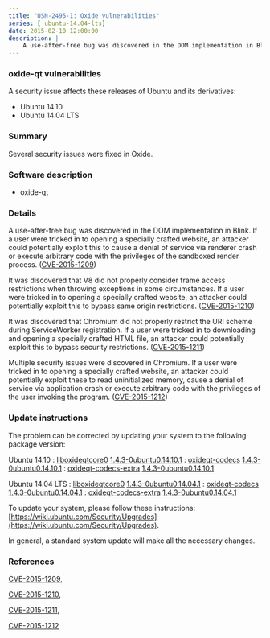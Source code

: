```yaml
---
title: "USN-2495-1: Oxide vulnerabilities"
series: [ ubuntu-14.04-lts]
date: 2015-02-10 12:00:00
description: |
    A use-after-free bug was discovered in the DOM implementation in Blink. If a user were tricked in to opening a specially crafted website, an attacker could potentially exploit this to cause a denial of service via renderer crash or execute arbitrary code with the privileges of the sandboxed render process. ([CVE-2015-1209](http://people.ubuntu.com/~ubuntu-security/cve/CVE-2015-1209))
--- 
```

 
 


### oxide-qt vulnerabilities

A security issue affects these releases of Ubuntu and its derivatives:

* Ubuntu 14.10
* Ubuntu 14.04 LTS

### Summary

Several security issues were fixed in Oxide. 

### Software description

* oxide-qt 

### Details

A use-after-free bug was discovered in the DOM implementation in Blink. If a user were tricked in to opening a specially crafted website, an attacker could potentially exploit this to cause a denial of service via renderer crash or execute arbitrary code with the privileges of the sandboxed render process. ([CVE-2015-1209](http://people.ubuntu.com/~ubuntu-security/cve/CVE-2015-1209))

It was discovered that V8 did not properly consider frame access restrictions when throwing exceptions in some circumstances. If a user were tricked in to opening a specially crafted website, an attacker could potentially exploit this to bypass same origin restrictions. ([CVE-2015-1210](http://people.ubuntu.com/~ubuntu-security/cve/CVE-2015-1210))

It was discovered that Chromium did not properly restrict the URI scheme during ServiceWorker registration. If a user were tricked in to downloading and opening a specially crafted HTML file, an attacker could potentially exploit this to bypass security restrictions. ([CVE-2015-1211](http://people.ubuntu.com/~ubuntu-security/cve/CVE-2015-1211))

Multiple security issues were discovered in Chromium. If a user were tricked in to opening a specially crafted website, an attacker could potentially exploit these to read uninitialized memory, cause a denial of service via application crash or execute arbitrary code with the privileges of the user invoking the program. ([CVE-2015-1212](http://people.ubuntu.com/~ubuntu-security/cve/CVE-2015-1212)) 

### Update instructions

The problem can be corrected by updating your system to the following package version:

Ubuntu 14.10
 : [liboxideqtcore0](https://launchpad.net/ubuntu/+source/oxide-qt) <span> [1.4.3-0ubuntu0.14.10.1](https://launchpad.net/ubuntu/+source/oxide-qt/1.4.3-0ubuntu0.14.10.1) </span> 
 : [oxideqt-codecs](https://launchpad.net/ubuntu/+source/oxide-qt) <span> [1.4.3-0ubuntu0.14.10.1](https://launchpad.net/ubuntu/+source/oxide-qt/1.4.3-0ubuntu0.14.10.1) </span> 
 : [oxideqt-codecs-extra](https://launchpad.net/ubuntu/+source/oxide-qt) <span> [1.4.3-0ubuntu0.14.10.1](https://launchpad.net/ubuntu/+source/oxide-qt/1.4.3-0ubuntu0.14.10.1) </span> 

Ubuntu 14.04 LTS
 : [liboxideqtcore0](https://launchpad.net/ubuntu/+source/oxide-qt) <span> [1.4.3-0ubuntu0.14.04.1](https://launchpad.net/ubuntu/+source/oxide-qt/1.4.3-0ubuntu0.14.04.1) </span> 
 : [oxideqt-codecs](https://launchpad.net/ubuntu/+source/oxide-qt) <span> [1.4.3-0ubuntu0.14.04.1](https://launchpad.net/ubuntu/+source/oxide-qt/1.4.3-0ubuntu0.14.04.1) </span> 
 : [oxideqt-codecs-extra](https://launchpad.net/ubuntu/+source/oxide-qt) <span> [1.4.3-0ubuntu0.14.04.1](https://launchpad.net/ubuntu/+source/oxide-qt/1.4.3-0ubuntu0.14.04.1) </span> 

To update your system, please follow these instructions: [https://wiki.ubuntu.com/Security/Upgrades](https://wiki.ubuntu.com/Security/Upgrades).

In general, a standard system update will make all the necessary changes. 

### References

 
 [CVE-2015-1209](http://people.ubuntu.com/~ubuntu-security/cve/CVE-2015-1209), 

 [CVE-2015-1210](http://people.ubuntu.com/~ubuntu-security/cve/CVE-2015-1210), 

 [CVE-2015-1211](http://people.ubuntu.com/~ubuntu-security/cve/CVE-2015-1211), 

 [CVE-2015-1212](http://people.ubuntu.com/~ubuntu-security/cve/CVE-2015-1212)
 

